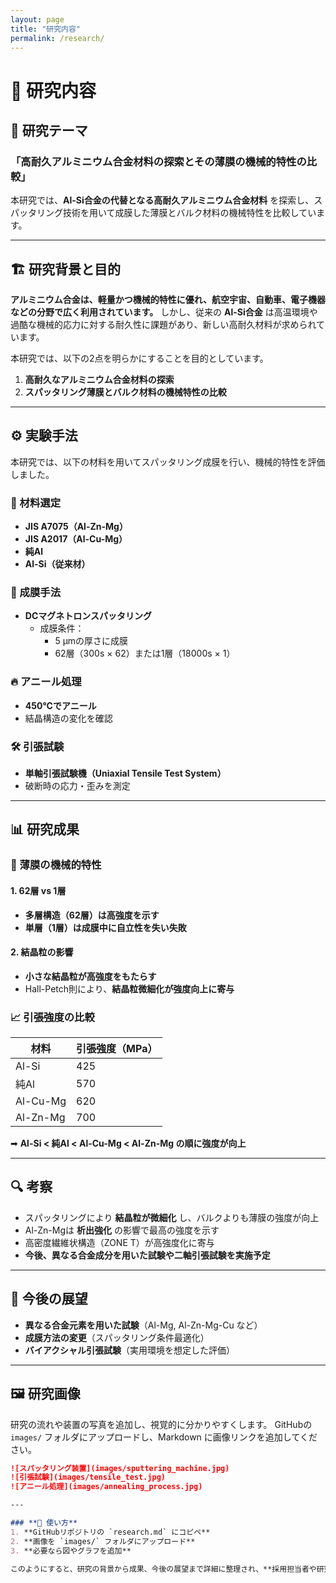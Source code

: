 ```yaml
---
layout: page
title: "研究内容"
permalink: /research/
---
```


# 🔬 研究内容

## 🎯 研究テーマ
### **「高耐久アルミニウム合金材料の探索とその薄膜の機械的特性の比較」**
本研究では、**Al-Si合金の代替となる高耐久アルミニウム合金材料** を探索し、スパッタリング技術を用いて成膜した薄膜とバルク材料の機械特性を比較しています。

---

## 🏗 研究背景と目的
**アルミニウム合金は、軽量かつ機械的特性に優れ、航空宇宙、自動車、電子機器などの分野で広く利用されています。**
しかし、従来の **Al-Si合金** は高温環境や過酷な機械的応力に対する耐久性に課題があり、新しい高耐久材料が求められています。

本研究では、以下の2点を明らかにすることを目的としています。

1. **高耐久なアルミニウム合金材料の探索**
2. **スパッタリング薄膜とバルク材料の機械特性の比較**

---

## ⚙ 実験手法
本研究では、以下の材料を用いてスパッタリング成膜を行い、機械的特性を評価しました。

### **🧪 材料選定**
- **JIS A7075（Al-Zn-Mg）**
- **JIS A2017（Al-Cu-Mg）**
- **純Al**
- **Al-Si（従来材）**

### **🔧 成膜手法**
- **DCマグネトロンスパッタリング**
  - 成膜条件：
    - 5 μmの厚さに成膜
    - 62層（300s × 62）または1層（18000s × 1）

### **🔥 アニール処理**
- **450°Cでアニール**
- 結晶構造の変化を確認

### **🛠 引張試験**
- **単軸引張試験機（Uniaxial Tensile Test System）**
- 破断時の応力・歪みを測定

---

## 📊 研究成果
### **🧱 薄膜の機械的特性**
#### **1. 62層 vs 1層**
- **多層構造（62層）は高強度を示す**
- **単層（1層）は成膜中に自立性を失い失敗**

#### **2. 結晶粒の影響**
- **小さな結晶粒が高強度をもたらす**
- Hall-Petch則により、**結晶粒微細化が強度向上に寄与**

### **📈 引張強度の比較**
| 材料 | 引張強度（MPa）|
|---|---|
| Al-Si | 425 |
| 純Al | 570 |
| Al-Cu-Mg | 620 |
| Al-Zn-Mg | 700 |

➡ **Al-Si < 純Al < Al-Cu-Mg < Al-Zn-Mg の順に強度が向上**

---

## 🔍 考察
- スパッタリングにより **結晶粒が微細化** し、バルクよりも薄膜の強度が向上
- Al-Zn-Mgは **析出強化** の影響で最高の強度を示す
- 高密度繊維状構造（ZONE T）が高強度化に寄与
- **今後、異なる合金成分を用いた試験や二軸引張試験を実施予定**

---

## 🚀 今後の展望
- **異なる合金元素を用いた試験**（Al-Mg, Al-Zn-Mg-Cu など）
- **成膜方法の変更**（スパッタリング条件最適化）
- **バイアクシャル引張試験**（実用環境を想定した評価）

---

## 🖼 研究画像
研究の流れや装置の写真を追加し、視覚的に分かりやすくします。
GitHubの `images/` フォルダにアップロードし、Markdown に画像リンクを追加してください。

```markdown
![スパッタリング装置](images/sputtering_machine.jpg)
![引張試験](images/tensile_test.jpg)
![アニール処理](images/annealing_process.jpg)

---

### **🔹 使い方**
1. **GitHubリポジトリの `research.md` にコピペ**
2. **画像を `images/` フォルダにアップロード**
3. **必要なら図やグラフを追加**

このようにすると、研究の背景から成果、今後の展望まで詳細に整理され、**採用担当者や研究者にとってわかりやすく、説得力のあるページ** になります。

